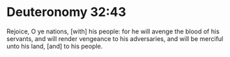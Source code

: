 # Deuteronomy 32:43

Rejoice, O ye nations, [with] his people: for he will avenge the blood of his servants, and will render vengeance to his adversaries, and will be merciful unto his land, [and] to his people.
